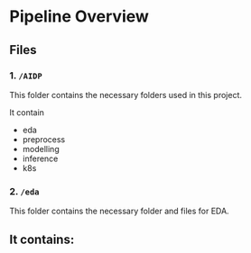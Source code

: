 # Pipeline Overview

## Files
### 1. `/AIDP`
This folder contains the necessary folders used in this project.

It contain
- eda
- preprocess
- modelling
- inference
- k8s

### 2. `/eda`
This folder contains the necessary folder and files for EDA.

It contains:
- 
